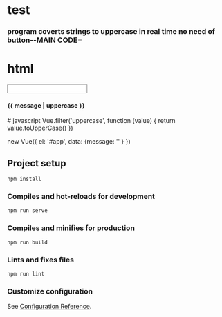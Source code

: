 # test
### program coverts strings to uppercase in real time no need of button--MAIN CODE=
# html
<div id="app">
  <input type="text" v-model="message" />
  <h4>{{ message | uppercase }}</h4>
</div>
# javascript
Vue.filter('uppercase', function (value) {
	return value.toUpperCase()
})

new Vue({
	el: '#app',
  data: {message: ''
  }
})

## Project setup
```
npm install
```

### Compiles and hot-reloads for development
```
npm run serve
```

### Compiles and minifies for production
```
npm run build
```

### Lints and fixes files
```
npm run lint
```

### Customize configuration
See [Configuration Reference](https://cli.vuejs.org/config/).

